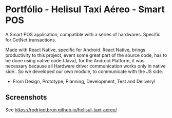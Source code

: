# Portfólio - Helisul Taxi Aéreo - Smart POS

A Smart POS application, compatible with a series of hardwares. Specific for GetNet transactions.

Made with React Native, specific for Android. React Native, brings productivity to this project, event some great part of the source code, has to be done using native code (Java), for the Android Platform, it was necessary because all Hardware driver communication works only in native side.. So we developed our own module, to communicate with the JS side.

- From Design, Prototype, Planning, Development, Test and Delivery!

## Screenshots

See <a href="https://rodrigotbrun.github.io/helisul-taxi-aereo/" target="_BLANK">https://rodrigotbrun.github.io/helisul-taxi-aereo/</a>
